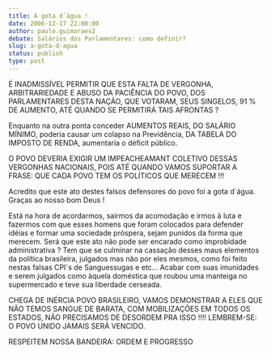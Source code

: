 ```yaml
---
title: A gota d´água !
date: 2006-12-17 22:00:00
author: paulo.guimaraes2
debate: Salários dos Parlamentares: como definir?
slug: a-gota-d-agua
status: publish 
type: post
---
```


É INADMISSÍVEL PERMITIR QUE ESTA FALTA DE VERGONHA, ARBITRARIEDADE E ABUSO DA PACIÊNCIA DO POVO, DOS PARLAMENTARES DESTA NAÇÃO, QUE VOTARAM, SEUS SINGELOS, 91 % DE AUMENTO, ATÉ QUANDO SE PERMITIRÁ TAIS AFRONTAS ?  

Enquanto na outra ponta conceder AUMENTOS REAIS, DO SALÁRIO MÍNIMO, poderia causar um colapso na Previdência, DA TABELA DO IMPOSTO DE RENDA, aumentaria o déficit público.  

O POVO DEVERIA EXIGIR UM IMPEACHEAMANT COLETIVO DESSAS VERGONHAS NACIONAIS, POIS ATÉ QUANDO VAMOS SUPORTAR A FRASE: QUE CADA POVO TEM OS POLÍTICOS QUE MERECEM !!!  

Acredito que este ato destes falsos defensores do povo foi a gota d´água. Graças ao nosso bom Deus !   

Está na hora de acordarmos, sairmos da acomodação e irmos à luta e fazermos com que esses homens que foram colocados para defender idéias e formar uma sociedade próspera, sejam punidos da forma que merecem. Será que este ato não pode ser encarado como improbidade administrativa ? Tem que se culminar na cassação desses maus elementos da política brasileira, julgados mas não por eles mesmos, como foi feito nestas falsas CPI´s de Sanguessugas e etc... Acabar com suas imunidades e serem julgados como àquela doméstica que roubou uma manteiga no supermercado e teve sua liberdade cerseada.  

CHEGA DE INÉRCIA POVO BRASILEIRO, VAMOS DEMONSTRAR A ELES QUE NÃO TEMOS SANGUE DE BARATA, COM MOBILIZAÇÕES EM TODOS OS ESTADOS, NÃO PRECISAMOS DE DESORDEM PRA ISSO !!!! LEMBREM-SE: O POVO UNIDO JAMAIS SERÁ VENCIDO.  

RESPEITEM NOSSA BANDEIRA: ORDEM E PROGRESSO
